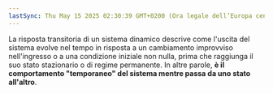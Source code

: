 ```yaml
---
lastSync: Thu May 15 2025 02:30:39 GMT+0200 (Ora legale dell’Europa centrale)
---
```

La risposta transitoria di un sistema dinamico descrive come l'uscita del sistema evolve nel tempo in risposta a un cambiamento improvviso nell'ingresso o a una condizione iniziale non nulla, prima che raggiunga il suo stato stazionario o di regime permanente. In altre parole, **è il comportamento "temporaneo" del sistema mentre passa da uno stato all'altro**.